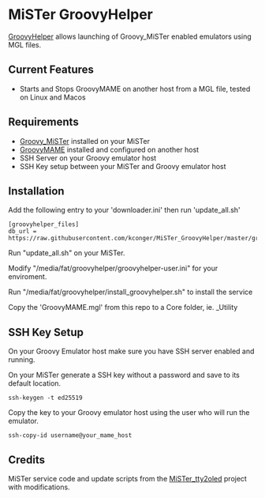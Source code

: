 # MiSTer GroovyHelper
[GroovyHelper](https://github.com/kconger/MiSTer_GroovyHelper) allows launching of Groovy_MiSTer enabled emulators using MGL files.

Current Features
-------
- Starts and Stops GroovyMAME on another host from a MGL file, tested on Linux and Macos

Requirements
-------
- [Groovy_MiSTer](https://github.com/psakhis/Groovy_MiSTer) installed on your MiSTer
- [GroovyMAME](https://github.com/antonioginer/GroovyMAME) installed and configured on another host
- SSH Server on your Groovy emulator host
- SSH Key setup between your MiSTer and Groovy emulator host

Installation
-------
Add the following entry to your 'downloader.ini' then run 'update_all.sh'
```
[groovyhelper_files]
db_url = https://raw.githubusercontent.com/kconger/MiSTer_GroovyHelper/master/groovyhelperdb.json
```

Run "update_all.sh" on your MiSTer. 

Modify "/media/fat/groovyhelper/groovyhelper-user.ini" for your enviroment. 

Run "/media/fat/groovyhelper/install_groovyhelper.sh" to install the service

Copy the 'GroovyMAME.mgl' from this repo to a Core folder, ie. _Utility

SSH Key Setup
-------
On your Groovy Emulator host make sure you have SSH server enabled and running.

On your MiSTer generate a SSH key without a password and save to its default location.
```
ssh-keygen -t ed25519
```

Copy the key to your Groovy emulator host using the user who will run the emulator.
```
ssh-copy-id username@your_mame_host
```

Credits
-------

MiSTer service code and update scripts from the [MiSTer_tty2oled](https://github.com/venice1200/MiSTer_tty2oled) project with modifications.
